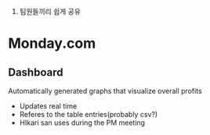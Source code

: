 1. 팀원들끼리 쉽게 공유
# Monday.com
## Dashboard
Automatically generated graphs that visualize overall profits
- Updates real time
- Referes to the table entries(probably csv?)
- HIkari san uses during the PM meeting

